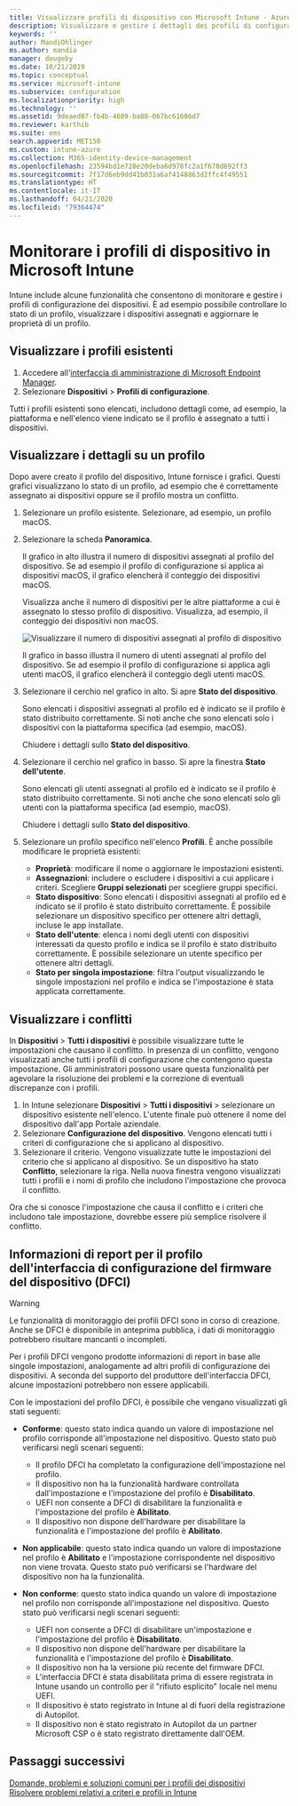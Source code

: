 ```yaml
---
title: Visualizzare profili di dispositivo con Microsoft Intune - Azure | Microsoft Docs
description: Visualizzare e gestire i dettagli dei profili di configurazione dei dispositivi in Microsoft Intune, visualizzare un grafico del numero di dispositivi assegnati a un profilo e visualizzare i dispositivi con profili assegnati o distribuiti. È anche possibile risolvere i problemi di profili con impostazioni che causano conflitto.
keywords: ''
author: MandiOhlinger
ms.author: mandia
manager: dougeby
ms.date: 10/21/2019
ms.topic: conceptual
ms.service: microsoft-intune
ms.subservice: configuration
ms.localizationpriority: high
ms.technology: ''
ms.assetid: 9deaed87-fb4b-4689-ba88-067bc61686d7
ms.reviewer: karthib
ms.suite: ems
search.appverid: MET150
ms.custom: intune-azure
ms.collection: M365-identity-device-management
ms.openlocfilehash: 23594bd1e728e20deba6d978fc2a1f678d692ff3
ms.sourcegitcommit: 7f17d6eb9dd41b031a6af4148863d2ffc4f49551
ms.translationtype: HT
ms.contentlocale: it-IT
ms.lasthandoff: 04/21/2020
ms.locfileid: "79364474"
---
```

# <a name="monitor-device-profiles-in-microsoft-intune"></a>Monitorare i profili di dispositivo in Microsoft Intune



Intune include alcune funzionalità che consentono di monitorare e gestire i profili di configurazione dei dispositivi. È ad esempio possibile controllare lo stato di un profilo, visualizzare i dispositivi assegnati e aggiornare le proprietà di un profilo.

## <a name="view-existing-profiles"></a>Visualizzare i profili esistenti

1. Accedere all'[interfaccia di amministrazione di Microsoft Endpoint Manager](https://go.microsoft.com/fwlink/?linkid=2109431).
2. Selezionare **Dispositivi** > **Profili di configurazione**.

Tutti i profili esistenti sono elencati, includono dettagli come, ad esempio, la piattaforma e nell'elenco viene indicato se il profilo è assegnato a tutti i dispositivi.

## <a name="view-details-on-a-profile"></a>Visualizzare i dettagli su un profilo

Dopo avere creato il profilo del dispositivo, Intune fornisce i grafici. Questi grafici visualizzano lo stato di un profilo, ad esempio che è correttamente assegnato ai dispositivi oppure se il profilo mostra un conflitto.

1. Selezionare un profilo esistente. Selezionare, ad esempio, un profilo macOS.
2. Selezionare la scheda **Panoramica**.

    Il grafico in alto illustra il numero di dispositivi assegnati al profilo del dispositivo. Se ad esempio il profilo di configurazione si applica ai dispositivi macOS, il grafico elencherà il conteggio dei dispositivi macOS.

    Visualizza anche il numero di dispositivi per le altre piattaforme a cui è assegnato lo stesso profilo di dispositivo. Visualizza, ad esempio, il conteggio dei dispositivi non macOS.

    ![Visualizzare il numero di dispositivi assegnati al profilo di dispositivo](./media/device-profile-monitor/device-configuration-profile-graphical-chart.png)

    Il grafico in basso illustra il numero di utenti assegnati al profilo del dispositivo. Se ad esempio il profilo di configurazione si applica agli utenti macOS, il grafico elencherà il conteggio degli utenti macOS.

3. Selezionare il cerchio nel grafico in alto. Si apre **Stato del dispositivo**.

    Sono elencati i dispositivi assegnati al profilo ed è indicato se il profilo è stato distribuito correttamente. Si noti anche che sono elencati solo i dispositivi con la piattaforma specifica (ad esempio, macOS).

    Chiudere i dettagli sullo **Stato del dispositivo**.

4. Selezionare il cerchio nel grafico in basso. Si apre la finestra **Stato dell'utente**. 

    Sono elencati gli utenti assegnati al profilo ed è indicato se il profilo è stato distribuito correttamente. Si noti anche che sono elencati solo gli utenti con la piattaforma specifica (ad esempio, macOS).

    Chiudere i dettagli sullo **Stato del dispositivo**.

5. Selezionare un profilo specifico nell'elenco **Profili**. È anche possibile modificare le proprietà esistenti:
    - **Proprietà**: modificare il nome o aggiornare le impostazioni esistenti.
    - **Assegnazioni**: includere o escludere i dispositivi a cui applicare i criteri. Scegliere **Gruppi selezionati** per scegliere gruppi specifici.
    - **Stato dispositivo**: Sono elencati i dispositivi assegnati al profilo ed è indicato se il profilo è stato distribuito correttamente. È possibile selezionare un dispositivo specifico per ottenere altri dettagli, incluse le app installate.
    - **Stato dell'utente**: elenca i nomi degli utenti con dispositivi interessati da questo profilo e indica se il profilo è stato distribuito correttamente. È possibile selezionare un utente specifico per ottenere altri dettagli.
    - **Stato per singola impostazione**: filtra l'output visualizzando le singole impostazioni nel profilo e indica se l'impostazione è stata applicata correttamente.

## <a name="view-conflicts"></a>Visualizzare i conflitti

In **Dispositivi** > **Tutti i dispositivi** è possibile visualizzare tutte le impostazioni che causano il conflitto. In presenza di un conflitto, vengono visualizzati anche tutti i profili di configurazione che contengono questa impostazione. Gli amministratori possono usare questa funzionalità per agevolare la risoluzione dei problemi e la correzione di eventuali discrepanze con i profili.

1. In Intune selezionare **Dispositivi** > **Tutti i dispositivi** > selezionare un dispositivo esistente nell'elenco. L'utente finale può ottenere il nome del dispositivo dall'app Portale aziendale.
2. Selezionare **Configurazione del dispositivo**. Vengono elencati tutti i criteri di configurazione che si applicano al dispositivo.
3. Selezionare il criterio. Vengono visualizzate tutte le impostazioni del criterio che si applicano al dispositivo. Se un dispositivo ha stato **Conflitto**, selezionare la riga. Nella nuova finestra vengono visualizzati tutti i profili e i nomi di profilo che includono l'impostazione che provoca il conflitto.

Ora che si conosce l'impostazione che causa il conflitto e i criteri che includono tale impostazione, dovrebbe essere più semplice risolvere il conflitto. 

## <a name="device-firmware-configuration-interface-profile-reporting"></a>Informazioni di report per il profilo dell'interfaccia di configurazione del firmware del dispositivo (DFCI)

> [!WARNING]
> Le funzionalità di monitoraggio dei profili DFCI sono in corso di creazione. Anche se DFCI è disponibile in anteprima pubblica, i dati di monitoraggio potrebbero risultare mancanti o incompleti.

Per i profili DFCI vengono prodotte informazioni di report in base alle singole impostazioni, analogamente ad altri profili di configurazione dei dispositivi. A seconda del supporto del produttore dell'interfaccia DFCI, alcune impostazioni potrebbero non essere applicabili.

Con le impostazioni del profilo DFCI, è possibile che vengano visualizzati gli stati seguenti:

- **Conforme**: questo stato indica quando un valore di impostazione nel profilo corrisponde all'impostazione nel dispositivo. Questo stato può verificarsi negli scenari seguenti:

  - Il profilo DFCI ha completato la configurazione dell'impostazione nel profilo.
  - Il dispositivo non ha la funzionalità hardware controllata dall'impostazione e l'impostazione del profilo è **Disabilitato**.
  - UEFI non consente a DFCI di disabilitare la funzionalità e l'impostazione del profilo è **Abilitato**.
  - Il dispositivo non dispone dell'hardware per disabilitare la funzionalità e l'impostazione del profilo è **Abilitato**.

- **Non applicabile**: questo stato indica quando un valore di impostazione nel profilo è **Abilitato** e l'impostazione corrispondente nel dispositivo non viene trovata. Questo stato può verificarsi se l'hardware del dispositivo non ha la funzionalità.

- **Non conforme**: questo stato indica quando un valore di impostazione nel profilo non corrisponde all'impostazione nel dispositivo. Questo stato può verificarsi negli scenari seguenti:

  - UEFI non consente a DFCI di disabilitare un'impostazione e l'impostazione del profilo è **Disabilitato**.
  - Il dispositivo non dispone dell'hardware per disabilitare la funzionalità e l'impostazione del profilo è **Disabilitato**.
  - Il dispositivo non ha la versione più recente del firmware DFCI.
  - L'interfaccia DFCI è stata disabilitata prima di essere registrata in Intune usando un controllo per il "rifiuto esplicito" locale nel menu UEFI.
  - Il dispositivo è stato registrato in Intune al di fuori della registrazione di Autopilot.
  - Il dispositivo non è stato registrato in Autopilot da un partner Microsoft CSP o è stato registrato direttamente dall'OEM.

## <a name="next-steps"></a>Passaggi successivi

[Domande, problemi e soluzioni comuni per i profili dei dispositivi](device-profile-troubleshoot.md)  
[Risolvere problemi relativi a criteri e profili in Intune](troubleshoot-policies-in-microsoft-intune.md)
